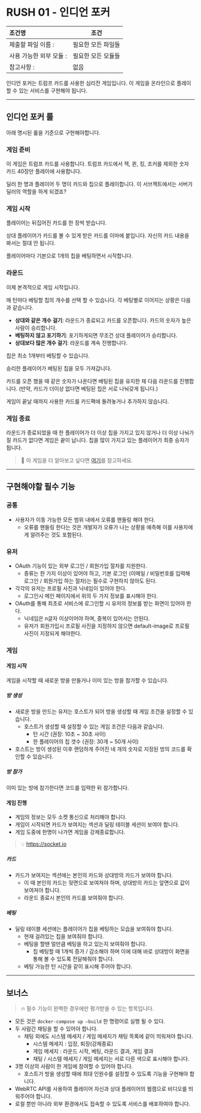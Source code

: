 # RUSH 01 - 인디언 포커

| 조건명                | 조건              |
| :------------------ | ---------------- |
| 제출할 파일 이름 :      | 필요한 모든 파일들    |
| 사용 가능한 외부 모듈 :  | 필요한 모든 모듈들    |
| 참고사항 :            | 없음               |

인디언 포커는 트럼프 카드를 사용한 심리전 게임입니다. 이 게임을 온라인으로 플레이할 수 있는 서비스를 구현해야 됩니다.

---

## 인디언 포커 룰

아래 명시된 룰을 기준으로 구현해야합니다.

### 게임 준비
이 게임은 트럼프 카드를 사용합니다. 트럼프 카드에서 잭, 퀸, 킹, 조커를 제외한 숫자 카드 40장만 플레이에 사용합니다.

딜러 한 명과 플레이어 두 명이 카드와 칩으로 플레이합니다. 이 서브젝트에서는 서버가 딜러의 역할을 하게 되겠죠?

### 게임 시작
플레이어는 뒤집어진 카드를 한 장씩 받습니다. 

상대 플레이어가 카드를 볼 수 있게 받은 카드를 이마에 붙입니다. 자신의 카드 내용을 봐서는 절대 안 됩니다.

플레이어마다 기본으로 1개의 칩을 베팅하면서 시작합니다.

### 라운드
이제 본격적으로 게임 시작입니다. 

매 턴마다 베팅할 칩의 개수를 선택 할 수 있습니다. 각 베팅별로 이어지는 상황은 다음과 같습니다.

- **상대와 같은 개수 걸기**: 라운드가 종료되고 카드를 오픈합니다. 카드의 숫자가 높은 사람이 승리합니다. 
- **베팅하지 않고 포기하기**: 포기하게되면 무조건 상대 플레이어가 승리합니다.
- **상대보다 많은 개수 걸기**: 라운드를 계속 진행합니다.

칩은 최소 1개부터 베팅할 수 있습니다.

승리한 플레이어가 베팅된 칩을 모두 가져갑니다.

카드를 오픈 했을 때 같은 숫자가 나온다면 베팅된 칩을 유지한 채 다음 라운드를 진행합니다. (만약, 카드가 더이상 없다면 베팅된 칩은 서로 나눠갖게 됩니다.)

게임이 끝날 때까지 사용한 카드를 카드팩에 돌려놓거나 추가하지 않습니다.

### 게임 종료

라운드가 종료되었을 때 한 플레이어가 더 이상 칩을 가지고 있지 않거나 더 이상 나눠가질 카드가 없다면 게임은 끝이 납니다. 칩을 많이 가지고 있는 플레이어가 최종 승자가 됩니다.

> 💍 이 게임을 더 알아보고 싶다면 [여기](https://en.wikipedia.org/wiki/Blind_man's_bluff_(poker))를 참고하세요.

---

## 구현해야할 필수 기능

### 공통
- 사용자가 이동 가능한 모든 범위 내에서 오류를 핸들링 해야 한다.
  - 오류를 핸들링 한다는 것은 개발자가 오류가 나는 상황을 예측해 이를 사용자에게 알려주는 것도 포함된다.

### 유저
- OAuth 기능이 있는 외부 로그인 / 회원가입 절차를 지원한다.
  - 종류는 한 가지 이상이 있어야 하고, 기본 로그인 (이메일 / 비밀번호를 입력해 로그인 / 회원가입 하는 절차)는 필수로 구현하지 않아도 된다.
- 각각의 유저는 프로필 사진과 닉네임이 있어야 한다.
  - 로그인시 메인 페이지에서 위의 두 가지 정보를 표시해야 한다.
- OAuth를 통해 최초로 서비스에 로그인할 시 유저의 정보를 받는 화면이 있어야 한다.
  - 닉네임은 n글자 이상이어야 하며, 중복이 있어서는 안된다.
  - 유저가 회원가입시 프로필 사진을 지정하지 않으면 default-image로 프로필 사진이 지정되게 해야한다.

### 게임

#### 게임 시작
게임을 시작할 때 새로운 방을 만들거나 이미 있는 방을 참가할 수 있습니다.

##### 방 생성
- 새로운 방을 만드는 유저는 호스트가 되어 방을 생성할 때 게임 조건을 설정할 수 있습니다.
  - 호스트가 생성할 때 설정할 수 있는 게임 조건은 다음과 같습니다.
    - 턴 시간 (권장: 10초 ~ 30초 사이)
    - 한 플레이어의 칩 갯수 (권장: 30개 ~ 50개 사이)
- 호스트는 방이 생성된 이후 랜덤하게 주어진 네 개의 숫자로 지정된 방의 코드를 확인할 수 있습니다.

##### 방 참가
이미 있는 방에 참가한다면 코드를 입력한 뒤 참가합니다.

#### 게임 진행
- 게임의 정보는 모두 소켓 통신으로 처리해야 합니다.
- 게임이 시작되면 카드가 보여지는 섹션과 딜링 테이블 세션이 보여야 합니다.
- 게임 도중에 한명이 나가면 게임을 강제종료합니다.

> 💡 https://socket.io

##### 카드
- 카드가 보여지는 섹션에는 본인의 카드와 상대방의 카드가 보여야 합니다.
  - 이 때 본인의 카드는 뒷면으로 보여져야 하며, 상대방의 카드는 앞면으로 값이 보여져야 합니다.
  - 라운드 종료시 본인의 카드를 보여줘야 합니다.
  
##### 베팅
- 딜링 테이블 세션에는 플레이어가 칩을 베팅하는 모습을 보여줘야 합니다.
  - 현재 걸려있는 칩을 보여줘야 합니다.
  - 베팅을 할땐 얼만큼 베팅을 하고 있는지 보여줘야 합니다.
    - 칩 베팅할 때 1개씩 증가 / 감소해야 하며 이에 대해 바로 상대방이 화면을 통해 볼 수 있도록 전달해줘야 합니다.
  - 베팅 가능한 턴 시간을 같이 표시해 주어야 합니다.

---

## 보너스

> 🔥 필수 기능이 완벽한 경우에만 평가받을 수 있는 항목입니다.
- 모든 것은 `docker-compose up –build` 한 명령어로 실행 될 수 있다.
- 두 사람간 채팅을 할 수 있어야 합니다.
  - 채팅 외에도 시스템 메세지 / 게임 메세지가 채팅 목록에 같이 띄워져야 합니다.
    - 시스템 메세지 : 입장, 퇴장(강제종료)
    - 게임 메세지 : 라운드 시작, 베팅, 라운드 결과, 게임 결과
    - 채팅 / 시스템 메세지 / 게임 메세지는 서로 다른 색으로 표시해야 합니다.
- 3명 이상의 사람이 한 게임에 참여할 수 있어야 합니다.
  - 호스트가 방을 생성할 때에 최대 인원수를 설정할 수 있도록 기능을 구현해야 합니다.
- WebRTC API를 사용하여 플레이어 자신과 상대 플레이어의 웹캠으로 비디오를 띄워주어야 합니다.
- 로컬 뿐만 아니라 외부 환경에서도 접속할 수 있도록 서비스를 배포하여야 합니다.
